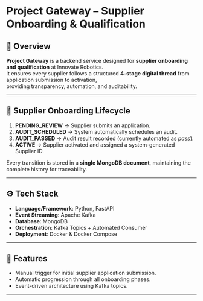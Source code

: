 # Project Gateway – Supplier Onboarding & Qualification  

## 📌 Overview  
**Project Gateway** is a backend service designed for **supplier onboarding and qualification** at Innovate Robotics.  
It ensures every supplier follows a structured **4-stage digital thread** from application submission to activation,  
providing transparency, automation, and auditability.  

---

## 🔄 Supplier Onboarding Lifecycle  

1. **PENDING_REVIEW** → Supplier submits an application.  
2. **AUDIT_SCHEDULED** → System automatically schedules an audit.  
3. **AUDIT_PASSED** → Audit result recorded (currently automated as *pass*).  
4. **ACTIVE** → Supplier activated and assigned a system-generated Supplier ID.  

Every transition is stored in a **single MongoDB document**, maintaining the complete history for traceability.  

---

## ⚙️ Tech Stack  

- **Language/Framework**: Python, FastAPI  
- **Event Streaming**: Apache Kafka  
- **Database**: MongoDB  
- **Orchestration**: Kafka Topics + Automated Consumer  
- **Deployment**: Docker & Docker Compose  

---

## 🚀 Features
- Manual trigger for initial supplier application submission.  
- Automatic progression through all onboarding phases.  
- Event-driven architecture using Kafka topics.  
  

---


